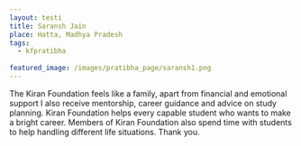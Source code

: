 ```yaml
---
layout: testi
title: Saransh Jain
place: Hatta, Madhya Pradesh 
tags:
  - kfpratibha
  
featured_image: /images/pratibha_page/saransh1.png
---
```

The Kiran Foundation feels like a family, apart from financial and emotional support I also receive mentorship, career guidance and advice on study planning. Kiran Foundation helps every capable student who wants to make a bright career. Members of Kiran Foundation also spend time with students to help handling different life situations.
Thank you.